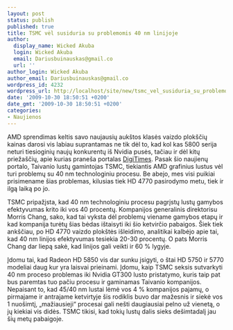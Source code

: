 ```yaml
---
layout: post
status: publish
published: true
title: TSMC vėl susiduria su problemomis 40 nm linijoje
author:
  display_name: Wicked Akuba
  login: Wicked Akuba
  email: Dariusbuinauskas@gmail.co
  url: ''
author_login: Wicked Akuba
author_email: Dariusbuinauskas@gmail.co
wordpress_id: 4232
wordpress_url: http://localhost/site/new/tsmc_vel_susiduria_su_problemomis_40_nm_linijoje/
date: '2009-10-30 18:50:51 +0200'
date_gmt: '2009-10-30 18:50:51 +0200'
categories:
- Naujienos
---
```

<p>AMD sprendimas keltis savo naujausių aukštos klasės vaizdo plokščių kainas darosi vis labiau suprantamas ne tik dėl to, kad kol kas 5800 serija neturi  tiesioginių naujų konkurentų iš Nvidia pusės, tačiau ir dėl kitų priežaščių, apie kurias praneša portalas <a class="ns" href="http://www.digitimes.com/news/a20091030PD209.html">DigiTimes</a>. Pasak šio naujienų portalo, Taivanio lustų gamintojas TSMC, tiekiantis AMD grafinius lustus vėl turi problemų su 40 nm technologiniu procesu. Be abejo, mes visi puikiai prisimename šias problemas, kilusias tiek HD 4770 pasirodymo metu, tiek ir ilgą laiką po jo. </p>
<p> TSMC pripažįsta, kad 40 nm technologiniu procesu pagrįstų lustų gamybos efektyvumas krito iki vos 40 procentų. Kompanijos generalinis direktorisu Morris Chang, sako, kad tai vyksta dėl problemų viename gamybos etapų ir kad kompanija turėtų šias bėdas ištaisyti iki šio ketvirčio pabaigos. Šiek tiek ankščiau, po HD 4770 vaizdo plokštės išleidimo, analitikai kalbėjo apie tai, kad 40 nm linijos efektyvumas tesiekia 20-30 procentų. O pats Morris Chang dar liepą sakė, kad linijos gali veikti ir 60 % lygyje. </p>
<p>Įdomu tai, kad Radeon HD 5850 vis dar sunku įsigyti, o štai HD 5750 ir 5770 modeliai daug kur yra laisvai prieinami. Įdomu, kaip TSMC seksis sutvarkyti 40 nm proceso problemas iki Nvidia GT300 lusto pristatymo, kuris taip pat bus paremtas tuo pačiu procesu ir gaminamas Taivanio kompanijos. Nepaisant to, kad 45/40 nm lustai lėmė vos 4 % kompanijos pajamų, o pirmajame ir antrajame ketvirtyje šis rodiklis buvo dar mažesnis ir siekė vos 1 nuošimtį, „mažiausieji“ procesai gali nešti daugiausiai pelno už vienetą, o jų kiekiai vis didės. TSMC tikisi, kad tokių lustų dalis sieks dešimtadalį jau šių metų pabaigoje.<br /></p>

